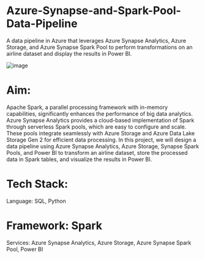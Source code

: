 # Azure-Synapse-and-Spark-Pool-Data-Pipeline
A data pipeline in Azure that leverages Azure Synapse Analytics, Azure Storage, and Azure Synapse Spark Pool to perform transformations on an airline dataset and display the results in Power BI.

![image](https://github.com/user-attachments/assets/d857912a-01af-43cc-a5c3-ccf26a901aae)

# Aim: 
Apache Spark, a parallel processing framework with in-memory capabilities, significantly enhances the performance of big data analytics. Azure Synapse Analytics provides a cloud-based implementation of Spark through serverless Spark pools, which are easy to configure and scale. These pools integrate seamlessly with Azure Storage and Azure Data Lake Storage Gen 2 for efficient data processing. In this project, we will design a data pipeline using Azure Synapse Analytics, Azure Storage, Synapse Spark Pools, and Power BI to transform an airline dataset, store the processed data in Spark tables, and visualize the results in Power BI.

# Tech Stack:
Language: SQL, Python
# Framework: Spark
Services: Azure Synapse Analytics, Azure Storage, Azure Synapse Spark Pool, Power BI

